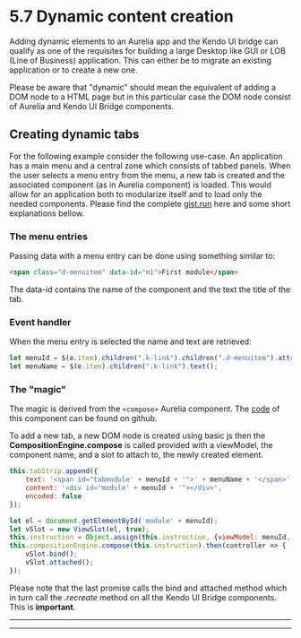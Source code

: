 # 5.7 Dynamic content creation

Adding dynamic elements to an Aurelia app and the Kendo UI bridge can qualify as one of the requisites for building a large Desktop like GUI or LOB (Line of Business) application. This can either be to migrate an existing application or to create a new one.

Please be aware that "dynamic" should mean the equivalent of adding a DOM node to a HTML page but in this particular case the DOM node consist of Aurelia and Kendo UI Bridge components.

## Creating dynamic tabs

For the following example consider the following use-case. An application has a main menu and a central zone which consists of tabbed panels. When the user selects a menu entry from the menu, a new tab is created and the associated component (as in Aurelia component) is loaded. This would allow for an application both to modularize itself and to load only the needed components. Please find the complete [gist.run](https://gist.run/?id=b3df9d740a3cf3d31098c83c9ffe8614https://gist.run/?id=b3df9d740a3cf3d31098c83c9ffe8614) here and some short explanations bellow.

### The menu entries

Passing data with a menu entry can be done using something similar to:

```HTML
<span class="d-menuitem" data-id="m1">First module</span>
```

The data-id contains the name of the component and the text the title of the tab.

### Event handler

When the menu entry is selected the name and text are retrieved:

```javascript
let menuId = $(e.item).children(".k-link").children(".d-menuitem").attr("data-id");
let menuName = $(e.item).children(".k-link").text();
```

### The "magic"

The magic is derived from the `<compose>` Aurelia component. The [code](https://github.com/aurelia/templating-resources/blob/75dcc209fafc441dfc637c5e4232a076f81a9dbc/dist/aurelia-templating-resources.js) of this component can be found on github.

To add a new tab, a new DOM node is created using basic js then the **CompositionEngine.compose** is called provided with a viewModel, the component name, and a slot to attach to, the newly created element. 

```javascript
this.tabStrip.append({
    text: '<span id="tabmodule' + menuId + '">' + menuName + '</span>',
    content: '<div id="module' + menuId + '"></div>',
    encoded: false
});

let el = document.getElementById('module' + menuId);
let vSlot = new ViewSlot(el, true);
this.instruction = Object.assign(this.instruction, {viewModel: menuId, host: el, viewSlot: vSlot});
this.compositionEngine.compose(this.instruction).then(controller => {
    vSlot.bind();
    vSlot.attached();
});
```

Please note that the last promise calls the bind and attached method which in turn call the *.recreate* method on all the Kendo UI Bridge components. This is **important**.

***
***